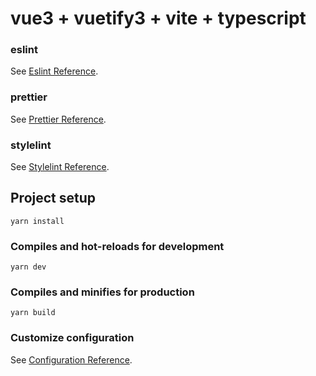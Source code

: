 # vue3 + vuetify3 + vite + typescript
### eslint
See [Eslint Reference](https://eslint.vuejs.org/).
### prettier
See [Prettier Reference](https://prettier.io/).
### stylelint
See [Stylelint Reference](https://stylelint.io/).

## Project setup
```
yarn install
```

### Compiles and hot-reloads for development
```
yarn dev
```

### Compiles and minifies for production
```
yarn build
```

### Customize configuration
See [Configuration Reference](https://cli.vuejs.org/config/).
